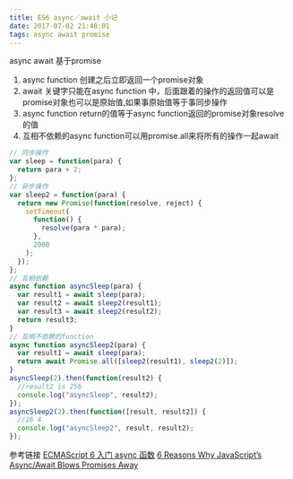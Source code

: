 ```yaml
---
title: ES6 async／await 小记 
date: 2017-07-02 21:48:01
tags: async await promise
---
```

async await 基于promise
1. async function 创建之后立即返回一个promise对象
2. await 关键字只能在async function 中，后面跟着的操作的返回值可以是promise对象也可以是原始值,如果事原始值等于事同步操作
3. async function return的值等于async function返回的promise对象resolve的值
4. 互相不依赖的async function可以用promise.all来将所有的操作一起await
```javascript
// 同步操作
var sleep = function(para) {
  return para + 2;
};
// 异步操作
var sleep2 = function(para) {
  return new Promise(function(resolve, reject) {
    setTimeout(
      function() {
        resolve(para * para);
      },
      2000
    );
  });
};
// 互相依赖
async function asyncSleep(para) {
  var result1 = await sleep(para);
  var result2 = await sleep2(result1);
  var result3 = await sleep2(result2);
  return result3;
}
// 互相不依赖的function
async function asyncSleep2(para) {
  var result1 = await sleep(para);
  return await Promise.all([sleep2(result1), sleep2(2)]);
}
asyncSleep(2).then(function(result2) {
  //result2 is 256
  console.log("asyncSleep", result2);
});
asyncSleep2(2).then(function([result, result2]) {
  //16 4
  console.log("asyncSleep2", result, result2);
});

```

参考链接
[ECMAScript 6 入门 async 函数](http://es6.ruanyifeng.com/#docs/async)
[6 Reasons Why JavaScript’s Async/Await Blows Promises Away](https://hackernoon.com/6-reasons-why-javascripts-async-await-blows-promises-away-tutorial-c7ec10518dd9)
